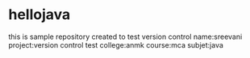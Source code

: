 # hellojava
this is sample repository created to test version control
name:sreevani
project:version control test
college:anmk
course:mca
subjet:java
